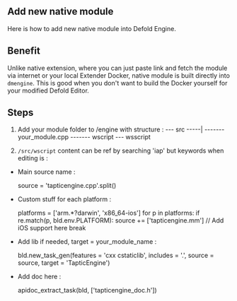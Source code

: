 ## Add new native module
Here is how to add new native module into Defold Engine.

## Benefit
Unlike native extension, where you can just paste link and fetch the module via internet or your local Extender Docker, native module is built directly into `dmengine`. This is good when you don't want to build the Docker yourself for your modified Defold Editor.

## Steps
1. Add your module folder to /engine with structure :
--- src
-----|
------- your_module.cpp
------- wscript
--- wsscript

2. `/src/wscript` content can be ref by searching 'iap' but keywords when editing is :
- Main source name : 

    source = 'tapticengine.cpp'.split()
    
- Custom stuff for each platform :

    platforms = ['arm.*?darwin', 'x86_64-ios']
        for p in platforms:
            if re.match(p, bld.env.PLATFORM):
                source += ['tapticengine.mm'] // Add iOS support here
                break
                
- Add lib if needed, target = your_module_name :

    bld.new_task_gen(features = 'cxx cstaticlib',
                    includes = '.',
                    source = source,
                    target = 'TapticEngine')
                    
- Add doc here :

    apidoc_extract_task(bld, ['tapticengine_doc.h'])
    
    
